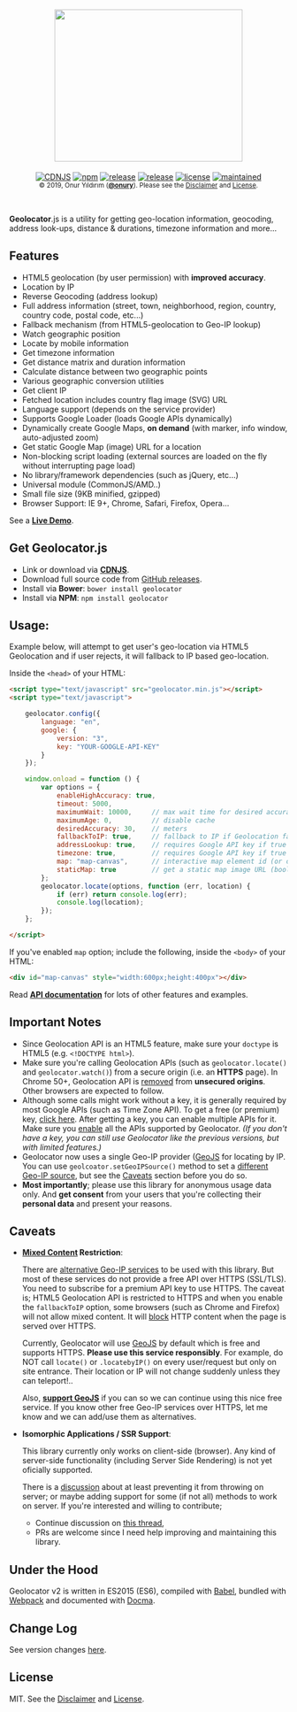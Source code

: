 <h1 align="center">
    <a href="https://github.com/onury/geolocator">
        <img width="340" height="275" src="https://raw.github.com/onury/geolocator/master/geolocator-logo.png" />
    </a>
</h1>

<p align="center">
<a href="https://cdnjs.com/libraries/geolocator"><img src="https://img.shields.io/cdnjs/v/geolocator.svg?style=flat-square" alt="CDNJS" /></a>
<a href="https://www.npmjs.com/package/geolocator"><img src="http://img.shields.io/npm/v/geolocator.svg?style=flat-square" alt="npm" /></a>
<a href="https://github.com/onury/geolocator"><img src="https://img.shields.io/github/release/onury/geolocator.svg?style=flat-square" alt="release" /></a>
<a href="https://david-dm.org/onury/geolocator"><img src="https://david-dm.org/onury/geolocator.svg?style=flat-square" alt="release" /></a>
<a href="https://github.com/onury/geolocator/blob/master/LICENSE"><img src="http://img.shields.io/npm/l/geolocator.svg?style=flat-square" alt="license" /></a>
<a href="https://github.com/onury/geolocator/graphs/commit-activity"><img src="https://img.shields.io/maintenance/yes/2019.svg?style=flat-square" alt="maintained" /></a>
<br />
<sub>© 2019, Onur Yıldırım (<b><a href="https://github.com/onury">@onury</a></b>). Please see the <a href="https://github.com/onury/geolocator/blob/master/DISCLAIMER">Disclaimer</a> and <a href="https://github.com/onury/geolocator/blob/master/LICENSE">License</a>.</sub>
</p>
<br />

**Geolocator**.js is a utility for getting geo-location information, geocoding, address look-ups, distance & durations, timezone information and more...

## Features

 - HTML5 geolocation (by user permission) with **improved accuracy**.
 - Location by IP
 - Reverse Geocoding (address lookup)
 - Full address information (street, town, neighborhood, region, country, country code, postal code, etc...)
 - Fallback mechanism (from HTML5-geolocation to Geo-IP lookup)
 - Watch geographic position
 - Locate by mobile information
 - Get timezone information
 - Get distance matrix and duration information
 - Calculate distance between two geographic points
 - Various geographic conversion utilities
 - Get client IP
 - Fetched location includes country flag image (SVG) URL
 - Language support (depends on the service provider)
 - Supports Google Loader (loads Google APIs dynamically)
 - Dynamically create Google Maps, **on demand** (with marker, info window, auto-adjusted zoom)
 - Get static Google Map (image) URL for a location
 - Non-blocking script loading (external sources are loaded on the fly without interrupting page load)
 - No library/framework dependencies (such as jQuery, etc...)
 - Universal module (CommonJS/AMD..)
 - Small file size (9KB minified, gzipped)
 - Browser Support: IE 9+, Chrome, Safari, Firefox, Opera...

See a [**Live Demo**](https://onury.github.io/geolocator/?content=examples).

## Get Geolocator.js

- Link or download via [**CDNJS**][cdnjs].
- Download full source code from [GitHub releases][releases].
- Install via **Bower**: `bower install geolocator`
- Install via **NPM**: `npm install geolocator`

## Usage:

Example below, will attempt to get user's geo-location via HTML5 Geolocation and if user rejects, it will fallback to IP based geo-location.

Inside the `<head>` of your HTML:
```html
<script type="text/javascript" src="geolocator.min.js"></script>
<script type="text/javascript">

    geolocator.config({
        language: "en",
        google: {
            version: "3",
            key: "YOUR-GOOGLE-API-KEY"
        }
    });

    window.onload = function () {
        var options = {
            enableHighAccuracy: true,
            timeout: 5000,
            maximumWait: 10000,     // max wait time for desired accuracy
            maximumAge: 0,          // disable cache
            desiredAccuracy: 30,    // meters
            fallbackToIP: true,     // fallback to IP if Geolocation fails or rejected
            addressLookup: true,    // requires Google API key if true
            timezone: true,         // requires Google API key if true
            map: "map-canvas",      // interactive map element id (or options object)
            staticMap: true         // get a static map image URL (boolean or options object)
        };
        geolocator.locate(options, function (err, location) {
            if (err) return console.log(err);
            console.log(location);
        });
    };

</script>
```

If you've enabled `map` option; include the following, inside the `<body>` of your HTML:
```html
<div id="map-canvas" style="width:600px;height:400px"></div>
```
Read [**API documentation**][api-docs] for lots of other features and examples.

## Important Notes

- Since Geolocation API is an HTML5 feature, make sure your `doctype` is HTML5 (e.g. `<!DOCTYPE html>`).
- Make sure you're calling Geolocation APIs (such as `geolocator.locate()` and `geolocator.watch()`) from a secure origin (i.e. an **HTTPS** page). In Chrome 50+, Geolocation API is [removed][chrome-unsecure] from **unsecured origins**. Other browsers are expected to follow.
- Although some calls might work without a key, it is generally required by most Google APIs (such as Time Zone API). To get a free (or premium) key, [click here][google-docs]. After getting a key, you can enable multiple APIs for it. Make sure you [enable][google-console] all the APIs supported by Geolocator. *(If you don't have a key, you can still use Geolocator like the previous versions, but with limited features.)*
- Geolocator now uses a single Geo-IP provider ([GeoJS](https://www.geojs.io) for locating by IP. You can use `geolcoator.setGeoIPSource()` method to set a [different Geo-IP source][geo-src], but see the [Caveats](#caveats) section before you do so.
- **Most importantly**; please use this library for anonymous usage data only. And **get consent** from your users that you're collecting their **personal data** and present your reasons.

## Caveats

- **[Mixed Content](https://developers.google.com/web/fundamentals/security/prevent-mixed-content/what-is-mixed-content) Restriction**:

    There are [alternative Geo-IP services][geo-src] to be used with this library. But most of these services do not provide a free API over HTTPS (SSL/TLS). You need to subscribe for a premium API key to use HTTPS. The caveat is; HTML5 Geolocation API is restricted to HTTPS and when you enable the `fallbackToIP` option, some browsers (such as Chrome and Firefox) will not allow mixed content. It will [block](https://developer.mozilla.org/en-US/docs/Web/Security/Mixed_content/How_to_fix_website_with_mixed_content) HTTP content when the page is served over HTTPS.

    Currently, Geolocator will use [GeoJS](https://www.geojs.io) by default which is free and supports HTTPS. **Please use this service responsibly**. For example, do NOT call `locate()` or `.locatebyIP()` on every user/request but only on site entrance. Their location or IP will not change suddenly unless they can teleport!.. 
    
    Also, [**support GeoJS**](https://www.geojs.io) if you can so we can continue using this nice free service. If you know other free Geo-IP services over HTTPS, let me know and we can add/use them as alternatives.

- **Isomorphic Applications / SSR Support**:

    This library currently only works on client-side (browser). Any kind of server-side functionality (including Server Side Rendering) is not yet oficially supported.

    There is a [discussion](https://github.com/onury/geolocator/issues/55) about at least preventing it from throwing on server; or maybe adding support for some (if not all) methods to work on server. If you're interested and willing to contribute;

    - Continue discussion on [this thread](https://github.com/onury/geolocator/issues/55),
    - PRs are welcome since I need help improving and maintaining this library.

## Under the Hood

Geolocator v2 is written in ES2015 (ES6), compiled with [Babel][babel], bundled with [Webpack][webpack] and documented with [Docma][docma].

## Change Log

See version changes [here][changelog].

## License

MIT. See the [Disclaimer][disclaimer] and [License][license].


[api-docs]:https://onury.github.io/geolocator/?api=geolocator
[changelog]:https://onury.github.io/geolocator/?content=changelog
[license]: https://github.com/onury/geolocator/blob/master/LICENSE
[disclaimer]: https://github.com/onury/geolocator/blob/master/DISCLAIMER
[uncompressed]: https://raw.github.com/onury/geolocator/master/src/geolocator.js
[compressed]: https://raw.github.com/onury/geolocator/master/src/geolocator.min.js
[cdnjs]:https://cdnjs.com/libraries/geolocator
[demo]: http://rawgit.com/onury/geolocator/master/example/index.html
[geo-src]:https://github.com/onury/geolocator/tree/master/src/geo-ip-sources
[example-img]: https://raw.github.com/onury/geolocator/master/screenshots/geolocator-example.jpg
[npm-package]: https://www.npmjs.com/package/geolocator
[releases]:https://github.com/onury/geolocator/releases
[legacy-version]:https://github.com/onury/geolocator/releases/tag/v1.2.9
[babel]:https://github.com/babel/babel
[webpack]:https://github.com/webpack/webpack
[docma]:https://github.com/onury/docma
[google-docs]:https://developers.google.com/maps/documentation/javascript
[google-console]:https://console.developers.google.com
[chrome-unsecure]:https://developers.google.com/web/updates/2016/04/geolocation-on-secure-contexts-only?hl=en
[bug-884921]:https://bugzilla.mozilla.org/show_bug.cgi?id=884921
[bug-675533]:https://bugzilla.mozilla.org/show_bug.cgi?id=675533
